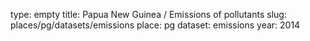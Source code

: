 type: empty
title: Papua New Guinea / Emissions of pollutants
slug: places/pg/datasets/emissions
place: pg
dataset: emissions
year: 2014
